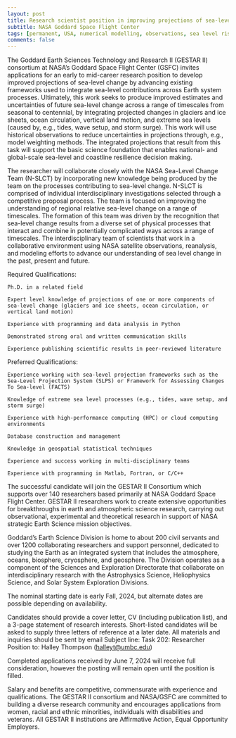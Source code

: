 ```yaml
---
layout: post
title: Research scientist position in improving projections of sea-level change (Greenbelt, Maryland)
subtitle: NASA Goddard Space Flight Center
tags: [permanent, USA, numerical modelling, observations, sea level rise]
comments: false
---
```

The Goddard Earth Sciences Technology and Research II (GESTAR II) consortium at NASA’s Goddard Space Flight Center (GSFC) invites applications for an early to mid-career research position to develop improved projections of sea-level change by advancing existing frameworks used to integrate sea-level contributions across Earth system processes. Ultimately, this work seeks to produce improved estimates and uncertainties of future sea-level change across a range of timescales from seasonal to centennial, by integrating projected changes in glaciers and ice sheets, ocean circulation, vertical land motion, and extreme sea levels (caused by, e.g., tides, wave setup, and storm surge). This work will use historical observations to reduce uncertainties in projections through, e.g., model weighting methods. The integrated projections that result from this task will support the basic science foundation that enables national- and global-scale sea-level and coastline resilience decision making.	

The researcher will collaborate closely with the NASA Sea-Level Change Team (N-SLCT) by incorporating new knowledge being produced by the team on the processes contributing to sea-level change. N-SLCT is comprised of individual interdisciplinary investigations selected through a competitive proposal process. The team is focused on improving the understanding of regional relative sea-level change on a range of timescales. The formation of this team was driven by the recognition that sea-level change results from a diverse set of physical processes that interact and combine in potentially complicated ways across a range of timescales. The interdisciplinary team of scientists that work in a collaborative environment using NASA satellite observations, reanalysis, and modeling efforts to advance our understanding of sea level change in the past, present and future. 

Required Qualifications:

    Ph.D. in a related field       

    Expert level knowledge of projections of one or more components of sea-level change (glaciers and ice sheets, ocean circulation, or vertical land motion)

    Experience with programming and data analysis in Python

    Demonstrated strong oral and written communication skills

    Experience publishing scientific results in peer-reviewed literature



Preferred Qualifications:

    Experience working with sea-level projection frameworks such as the Sea-Level Projection System (SLPS) or Framework for Assessing Changes To Sea-level (FACTS) 

    Knowledge of extreme sea level processes (e.g., tides, wave setup, and storm surge)

    Experience with high-performance computing (HPC) or cloud computing environments

    Database construction and management 

    Knowledge in geospatial statistical techniques

    Experience and success working in multi-disciplinary teams	

    Experience with programming in Matlab, Fortran, or C/C++									

The successful candidate will join the GESTAR II Consortium which supports over 140 researchers based primarily at NASA Goddard Space Flight Center. GESTAR II researchers work to create extensive opportunities for breakthroughs in earth and atmospheric science research, carrying out observational, experimental and theoretical research in support of NASA strategic Earth Science mission objectives.

Goddard’s Earth Science Division is home to about 200 civil servants and over 1200 collaborating researchers and support personnel, dedicated to studying the Earth as an integrated system that includes the atmosphere, oceans, biosphere, cryosphere, and geosphere. The Division operates as a component of the Sciences and Exploration Directorate that collaborate on interdisciplinary research with the Astrophysics Science, Heliophysics Science, and Solar System Exploration Divisions.

The nominal starting date is early Fall, 2024, but alternate dates are possible depending on availability. 

Candidates should provide a cover letter, CV (including publication list), and a 3-page statement of research interests. Short-listed candidates will be asked to supply three letters of reference at a later date. All materials and inquiries should be sent by email Subject line: Task 202: Researcher Position to: Halley Thompson (halleyt@umbc.edu)

Completed applications received by June 7, 2024 will receive full consideration, however the posting will remain open until the position is filled.

Salary and benefits are competitive, commensurate with experience and qualifications. The GESTAR II consortium and NASA/GSFC are committed to building a diverse research community and encourages applications from women, racial and ethnic minorities, individuals with disabilities and veterans. All GESTAR II institutions are Affirmative Action, Equal Opportunity Employers.
